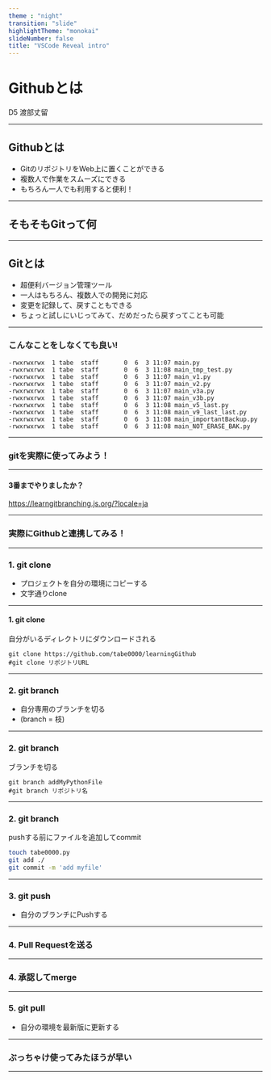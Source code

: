 ```yaml
---
theme : "night"
transition: "slide"
highlightTheme: "monokai"
slideNumber: false
title: "VSCode Reveal intro"
---
```


# Githubとは
D5 渡部丈留

---

## Githubとは
- GitのリポジトリをWeb上に置くことができる
- 複数人で作業をスムーズにできる
- もちろん一人でも利用すると便利！

---

## そもそもGitって何

---

## Gitとは
- 超便利バージョン管理ツール
- 一人はもちろん、複数人での開発に対応
- 変更を記録して、戻すこともできる
- ちょっと試しにいじってみて、だめだったら戻すってことも可能

---

### こんなことをしなくても良い!

```
-rwxrwxrwx  1 tabe  staff       0  6  3 11:07 main.py
-rwxrwxrwx  1 tabe  staff       0  6  3 11:08 main_tmp_test.py
-rwxrwxrwx  1 tabe  staff       0  6  3 11:07 main_v1.py
-rwxrwxrwx  1 tabe  staff       0  6  3 11:07 main_v2.py
-rwxrwxrwx  1 tabe  staff       0  6  3 11:07 main_v3a.py
-rwxrwxrwx  1 tabe  staff       0  6  3 11:07 main_v3b.py
-rwxrwxrwx  1 tabe  staff       0  6  3 11:08 main_v5_last.py
-rwxrwxrwx  1 tabe  staff       0  6  3 11:08 main_v9_last_last.py
-rwxrwxrwx  1 tabe  staff       0  6  3 11:08 main_importantBackup.py
-rwxrwxrwx  1 tabe  staff       0  6  3 11:08 main_NOT_ERASE_BAK.py
```

---

### gitを実際に使ってみよう！

---

#### 3番までやりましたか？
https://learngitbranching.js.org/?locale=ja

---

### 実際にGithubと連携してみる！

---

### 1. git clone
- プロジェクトを自分の環境にコピーする
- 文字通りclone

---

#### 1. git clone

自分がいるディレクトリにダウンロードされる
```
git clone https://github.com/tabe0000/learningGithub
#git clone リポジトリURL
```

---

### 2. git branch
- 自分専用のブランチを切る
- (branch = 枝)

---

### 2. git branch
ブランチを切る

```
git branch addMyPythonFile
#git branch リポジトリ名
```

---

### 2. git branch

pushする前にファイルを追加してcommit
```bash
touch tabe0000.py
git add ./
git commit -m 'add myfile'
```

---

### 3. git push
- 自分のブランチにPushする

---

### 4. Pull Requestを送る

---

### 4. 承認してmerge

---

### 5. git pull
- 自分の環境を最新版に更新する

---

### ぶっちゃけ使ってみたほうが早い

--- 

